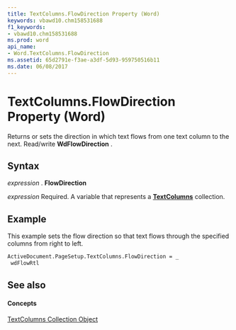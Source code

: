 ```yaml
---
title: TextColumns.FlowDirection Property (Word)
keywords: vbawd10.chm158531688
f1_keywords:
- vbawd10.chm158531688
ms.prod: word
api_name:
- Word.TextColumns.FlowDirection
ms.assetid: 65d2791e-f3ae-a3df-5d93-959750516b11
ms.date: 06/08/2017
---
```



# TextColumns.FlowDirection Property (Word)

Returns or sets the direction in which text flows from one text column to the next. Read/write **WdFlowDirection** .


## Syntax

 _expression_ . **FlowDirection**

 _expression_ Required. A variable that represents a **[TextColumns](textcolumns-objectword.md)** collection.


## Example

This example sets the flow direction so that text flows through the specified columns from right to left.


```vb
ActiveDocument.PageSetup.TextColumns.FlowDirection = _ 
 wdFlowRtl
```


## See also


#### Concepts


[TextColumns Collection Object](textcolumns-objectword.md)

